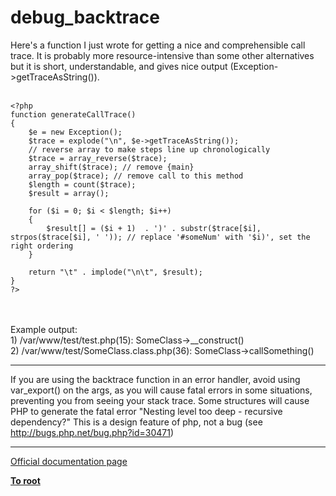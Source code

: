 # debug_backtrace



Here&apos;s a function I just wrote for getting a nice and comprehensible call trace. It is probably more resource-intensive than some other alternatives but it is short, understandable, and gives nice output (Exception-&gt;getTraceAsString()).<br><br>

```
<?php
function generateCallTrace()
{
    $e = new Exception();
    $trace = explode("\n", $e->getTraceAsString());
    // reverse array to make steps line up chronologically
    $trace = array_reverse($trace);
    array_shift($trace); // remove {main}
    array_pop($trace); // remove call to this method
    $length = count($trace);
    $result = array();
    
    for ($i = 0; $i < $length; $i++)
    {
        $result[] = ($i + 1)  . ')' . substr($trace[$i], strpos($trace[$i], ' ')); // replace '#someNum' with '$i)', set the right ordering
    }
    
    return "\t" . implode("\n\t", $result);
}
?>
```
<br><br>Example output:<br>    1) /var/www/test/test.php(15): SomeClass-&gt;__construct()<br>    2) /var/www/test/SomeClass.class.php(36): SomeClass-&gt;callSomething()  

---

If you are using the backtrace function in an error handler, avoid using var_export() on the args, as you will cause fatal errors in some situations, preventing you from seeing your stack trace.  Some structures will cause PHP to generate the fatal error "Nesting level too deep - recursive dependency?" This is a design feature of php, not a bug (see http://bugs.php.net/bug.php?id=30471)  

---

[Official documentation page](https://www.php.net/manual/en/function.debug-backtrace.php)

**[To root](/README.md)**